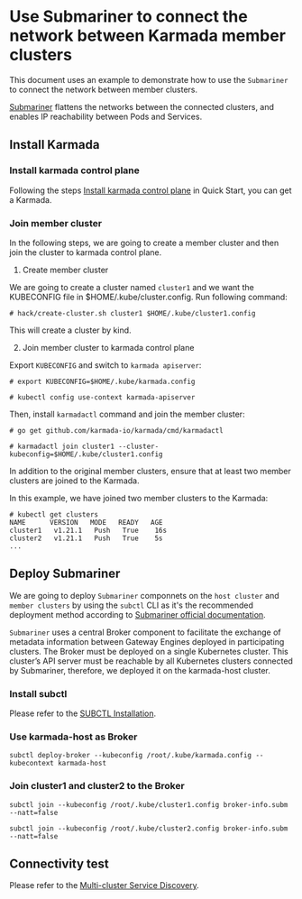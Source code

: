 # Use Submariner to connect the network between Karmada member clusters

This document uses an example to demonstrate how to use the `Submariner` to connect the network between member clusters.

[Submariner](https://github.com/submariner-io/submariner) flattens the networks between the connected clusters, and enables IP reachability between Pods and Services.

## Install Karmada

### Install karmada control plane

Following the steps [Install karmada control plane](https://github.com/karmada-io/karmada#install-karmada-control-plane) in Quick Start, you can get a Karmada. 

### Join member cluster

In the following steps, we are going to create a member cluster and then join the cluster to karmada control plane.

1. Create member cluster

We are going to create a cluster named `cluster1` and we want the KUBECONFIG file in $HOME/.kube/cluster.config. Run following command:

```
# hack/create-cluster.sh cluster1 $HOME/.kube/cluster1.config
```

This will create a cluster by kind.

2. Join member cluster to karmada control plane

Export `KUBECONFIG` and switch to `karmada apiserver`:

```
# export KUBECONFIG=$HOME/.kube/karmada.config

# kubectl config use-context karmada-apiserver 
```

Then, install `karmadactl` command and join the member cluster:

```
# go get github.com/karmada-io/karmada/cmd/karmadactl

# karmadactl join cluster1 --cluster-kubeconfig=$HOME/.kube/cluster1.config
```

In addition to the original member clusters, ensure that at least two member clusters are joined to the Karmada.

In this example, we have joined two member clusters to the Karmada:

```
# kubectl get clusters
NAME      VERSION   MODE   READY   AGE
cluster1   v1.21.1   Push   True    16s
cluster2   v1.21.1   Push   True    5s
...
```

## Deploy Submariner

We are going to deploy `Submariner` componnets on the `host cluster` and `member clusters` by using the `subctl` CLI as it's the recommended deployment method according to [Submariner official documentation](https://github.com/submariner-io/submariner/tree/b4625514061c1d85c10432a78ca0ad46e679367a#installation).

`Submariner` uses a central Broker component to facilitate the exchange of metadata information between Gateway Engines deployed in participating clusters. The Broker must be deployed on a single Kubernetes cluster. This cluster’s API server must be reachable by all Kubernetes clusters connected by Submariner, therefore, we deployed it on the karmada-host cluster.

### Install subctl

Please refer to the [SUBCTL Installation](https://submariner.io/operations/deployment/subctl/).

### Use karmada-host as Broker

```
subctl deploy-broker --kubeconfig /root/.kube/karmada.config --kubecontext karmada-host
```

### Join cluster1 and cluster2 to the Broker

```
subctl join --kubeconfig /root/.kube/cluster1.config broker-info.subm --natt=false
```

```
subctl join --kubeconfig /root/.kube/cluster2.config broker-info.subm --natt=false
```

## Connectivity test

Please refer to the [Multi-cluster Service Discovery](https://github.com/karmada-io/karmada/blob/master/docs/multi-cluster-service.md).